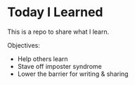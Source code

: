 # Today I Learned

This is a repo to share what I learn.

Objectives:
* Help others learn
* Stave off imposter syndrome
* Lower the barrier for writing & sharing